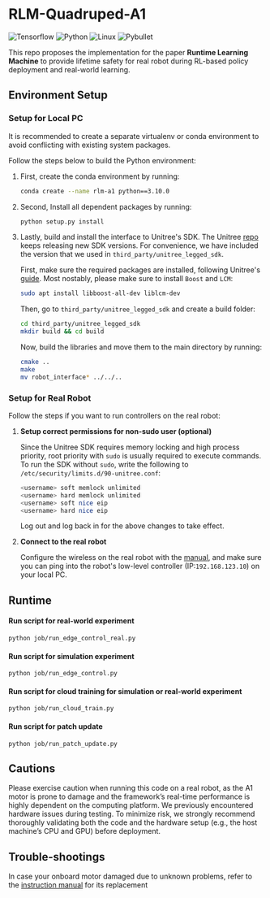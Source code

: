 # RLM-Quadruped-A1

![Tensorflow](https://img.shields.io/badge/Tensorflow-2.5.0-orange?logo=tensorflow)
![Python](https://img.shields.io/badge/Python-3.8+-blue?logo=python)
![Linux](https://img.shields.io/badge/Linux-22.04-yellow?logo=linux)
![Pybullet](https://img.shields.io/badge/Pybullet-3.2.6-brightgreen)

This repo proposes the implementation for the paper **Runtime Learning Machine** to
provide lifetime safety for real robot during RL-based policy deployment and real-world learning.

## Environment Setup

### Setup for Local PC

It is recommended to create a separate virtualenv or conda environment to avoid conflicting with existing system
packages.

Follow the steps below to build the Python environment:

1. First, create the conda environment by running:

   ```bash
   conda create --name rlm-a1 python==3.10.0 
   ```

2. Second, Install all dependent packages by running:

   ```bash
   python setup.py install
   ```

3. Lastly, build and install the interface to Unitree's SDK. The
   Unitree [repo](https://github.com/unitreerobotics/unitree_legged_sdk) keeps releasing new SDK versions. For
   convenience, we have included the version that we used in `third_party/unitree_legged_sdk`.

   First, make sure the required packages are installed, following
   Unitree's [guide](https://github.com/unitreerobotics/unitree_legged_sdk?tab=readme-ov-file#dependencies). Most
   nostably, please make sure to
   install `Boost` and `LCM`:

   ```bash
   sudo apt install libboost-all-dev liblcm-dev
   ```

   Then, go to `third_party/unitree_legged_sdk` and create a build folder:
   ```bash
   cd third_party/unitree_legged_sdk
   mkdir build && cd build
   ```

   Now, build the libraries and move them to the main directory by running:
   ```bash
   cmake ..
   make
   mv robot_interface* ../../..
   ```

### Setup for Real Robot

Follow the steps if you want to run controllers on the real robot:

1. **Setup correct permissions for non-sudo user (optional)**

   Since the Unitree SDK requires memory locking and high process priority, root priority with `sudo` is usually
   required to execute commands. To run the SDK without `sudo`, write the following
   to `/etc/security/limits.d/90-unitree.conf`:

   ```bash
   <username> soft memlock unlimited
   <username> hard memlock unlimited
   <username> soft nice eip
   <username> hard nice eip
   ```

   Log out and log back in for the above changes to take effect.

2. **Connect to the real robot**

   Configure the wireless on the real robot with the [manual](docs/A1_Wireless_Configuration.pdf), and make sure
   you can ping into the robot's low-level controller (IP:`192.168.123.10`) on your local PC.


## Runtime

#### Run script for real-world experiment

```Shell
python job/run_edge_control_real.py
```

#### Run script for simulation experiment

```Shell
python job/run_edge_control.py
```

#### Run script for cloud training for simulation or real-world experiment

```Shell
python job/run_cloud_train.py
```

#### Run script for patch update

```Shell
python job/run_patch_update.py
```

## Cautions

Please exercise caution when running this code on a real robot, as the A1 motor is prone to damage and the framework’s
real-time performance is highly dependent on the computing platform. We previously encountered hardware issues during
testing. To minimize risk, we strongly recommend thoroughly validating both the code and the hardware setup (e.g., the
host machine’s CPU and GPU) before deployment.

## Trouble-shootings

In case your onboard motor damaged due to unknown problems, refer to
the [instruction manual](docs/A1_Motor_Replacement.pdf) for its replacement